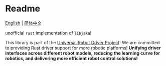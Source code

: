 # Readme

[English](README.md) | [简体中文](README_cn.md)

unofficial `rust` implementation of `libjaka`!

This library is part of the [Universal Robot Driver Project](https://github.com/Robot-Exp-Platform/libjaka-rs)! We are committed to providing Rust driver support for more robotic platforms! **Unifying driver interfaces across different robot models, reducing the learning curve for robotics, and delivering more efficient robot control solutions!**
